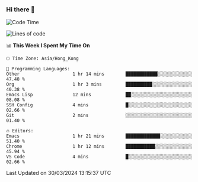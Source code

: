 ### Hi there 👋

<!--
**nicehiro/nicehiro** is a ✨ _special_ ✨ repository because its `README.md` (this file) appears on your GitHub profile.

Here are some ideas to get you started:

- 🔭 I’m currently working on ...
- 🌱 I’m currently learning ...
- 👯 I’m looking to collaborate on ...
- 🤔 I’m looking for help with ...
- 💬 Ask me about ...
- 📫 How to reach me: ...
- 😄 Pronouns: ...
- ⚡ Fun fact: ...
-->

<!--START_SECTION:waka-->
![Code Time](http://img.shields.io/badge/Code%20Time-294%20hrs%2032%20mins-blue)

![Lines of code](https://img.shields.io/badge/From%20Hello%20World%20I%27ve%20Written-2.6%20million%20lines%20of%20code-blue)

📊 **This Week I Spent My Time On** 

```text
🕑︎ Time Zone: Asia/Hong_Kong

💬 Programming Languages: 
Other                    1 hr 14 mins        ████████████░░░░░░░░░░░░░   47.48 % 
Org                      1 hr 3 mins         ██████████░░░░░░░░░░░░░░░   40.38 % 
Emacs Lisp               12 mins             ██░░░░░░░░░░░░░░░░░░░░░░░   08.08 % 
SSH Config               4 mins              █░░░░░░░░░░░░░░░░░░░░░░░░   02.66 % 
Git                      2 mins              ░░░░░░░░░░░░░░░░░░░░░░░░░   01.40 % 

🔥 Editors: 
Emacs                    1 hr 21 mins        █████████████░░░░░░░░░░░░   51.40 % 
Chrome                   1 hr 12 mins        ███████████░░░░░░░░░░░░░░   45.94 % 
VS Code                  4 mins              █░░░░░░░░░░░░░░░░░░░░░░░░   02.66 % 
```


 Last Updated on 30/03/2024 13:15:37 UTC
<!--END_SECTION:waka-->
